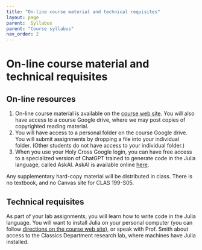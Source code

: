 ```yaml
---
title: "On-line course material and technical requisites"
layout: page
parent:  Syllabus
parent: "Course syllabus"
nav_order: 2
---
```


# On-line course material and technical requisites



## On-line resources 

1. On-line course material is available on the [course web site](https://neelsmith.github.io/papyrus_to_pixels/). You will also have access to a course Google drive, where we may post copies of copyrighted reading material. 
2. You will have access to a personal folder on the course Google drive. You will submit assignments by dropping a file into your individual folder. (Other students do not have access to your individual folder.)
3. When you use your Holy Cross Google login, you can have free access to a specialized version of ChatGPT trained to generate code in the Julia language, called AskAI. AskAI is available online [here](https://juliahub.com/ui/AskAI). 

Any supplementary hard-copy material will be distributed in class. There is no textbook, and no Canvas site for CLAS 199-S05.



## Technical requisites

As part of your lab assignments, you will learn how to write code in the Julia language. You will want to install Julia on your personal computer (you can follow [directions on the course web site](https://neelsmith.github.io/papyrus_to_pixels/techprereqs/)), or speak with Prof. Smith about access to the Classics Department research lab, where machines have Julia installed.



